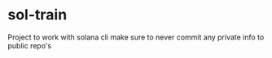 # sol-train
Project to work with solana cli make sure to never commit any private info to public repo's
